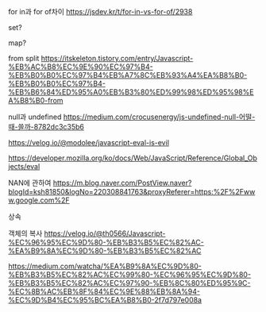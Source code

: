 for in과 for of차이
https://jsdev.kr/t/for-in-vs-for-of/2938

set?

map?

from split
https://itskeleton.tistory.com/entry/Javascript-%EB%AC%B8%EC%9E%90%EC%97%B4-%EB%B0%B0%EC%97%B4%EB%A7%8C%EB%93%A4%EA%B8%B0-%EB%B0%B0%EC%97%B4-%EB%B6%84%ED%95%A0%EB%B3%80%ED%99%98%ED%95%98%EA%B8%B0-from


null과 undefined
https://medium.com/crocusenergy/js-undefined-null-어떨-때-쓸까-8782dc3c35b6

https://velog.io/@modolee/javascript-eval-is-evil

https://developer.mozilla.org/ko/docs/Web/JavaScript/Reference/Global_Objects/eval

NAN에 관하여
https://m.blog.naver.com/PostView.naver?blogId=ksh81850&logNo=220308841763&proxyReferer=https:%2F%2Fwww.google.com%2F

상속

객체의 복사
https://velog.io/@th0566/Javascript-%EC%96%95%EC%9D%80-%EB%B3%B5%EC%82%AC-%EA%B9%8A%EC%9D%80-%EB%B3%B5%EC%82%AC

https://medium.com/watcha/%EA%B9%8A%EC%9D%80-%EB%B3%B5%EC%82%AC%EC%99%80-%EC%96%95%EC%9D%80-%EB%B3%B5%EC%82%AC%EC%97%90-%EB%8C%80%ED%95%9C-%EC%8B%AC%EB%8F%84%EC%9E%88%EB%8A%94-%EC%9D%B4%EC%95%BC%EA%B8%B0-2f7d797e008a